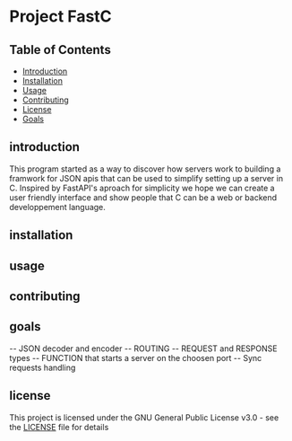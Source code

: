 # Project FastC


## Table of Contents
- [Introduction](#introduction)
- [Installation](#installation)
- [Usage](#usage)
- [Contributing](#contributing)
- [License](#license)
- [Goals](#goals)




## introduction

This program started as a way to discover how servers work to building a framwork for JSON apis that can be used to simplify setting up a server in C. Inspired by FastAPI's aproach for simplicity we hope we can create a user friendly interface and show people that C  can be a web or backend developpement language.


## installation


## usage


## contributing

## goals

-- JSON decoder and encoder
-- ROUTING
-- REQUEST and RESPONSE types
-- FUNCTION that starts a server on the choosen port
-- Sync requests handling

## license

This project is licensed under the GNU General Public License v3.0 - see the [LICENSE](./LICENSE) file for details



